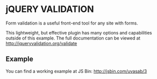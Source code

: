 # jQUERY VALIDATION

Form validation is a useful front-end tool for any site with forms.

This lightweight, but effective plugin has many options and capabilities outside
of this example. The full documentation can be viewed at http://jqueryvalidation.org/validate

## Example
You can find a working example at JS Bin: http://jsbin.com/uvasab/3